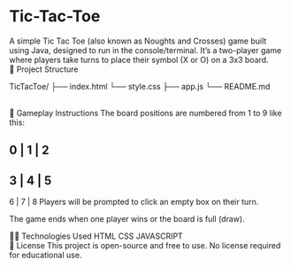 # Tic-Tac-Toe
A simple Tic Tac Toe (also known as Noughts and Crosses) game built using Java, designed to run in the console/terminal. It’s a two-player game where players take turns to place their symbol (X or O) on a 3x3 board.
<br>
📁 Project Structure

TicTacToe/
├── index.html
└── style.css
├── app.js
└── README.md

<br>
🎯 Gameplay Instructions
The board positions are numbered from 1 to 9 like this:

0 | 1 | 2
---------
3 | 4 | 5
---------
6 | 7 | 8
Players will be prompted to click an empty box on their turn.

The game ends when one player wins or the board is full (draw).
<br>

🧑‍💻 Technologies Used
HTML
CSS
JAVASCRIPT
<br>
📄 License
This project is open-source and free to use. No license required for educational use.